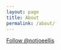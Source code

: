 ```yaml
---
layout: page
title: About
permalink: /about/
---
```


<a class="twitter-follow-button"
  href="https://twitter.com/notjoeellis"
  data-show-count="true"
  data-size="large">
Follow @notjoeellis
</a>

